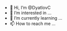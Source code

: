- 👋 Hi, I’m @DyatlovC
- 👀 I’m interested in ...
- 🌱 I’m currently learning ...
- 📫 How to reach me ...

<!---
DyatlovC/DyatlovC is a ✨ special ✨ repository because its `README.md` (this file) appears on your GitHub profile.
You can click the Preview link to take a look at your changes.
--->
